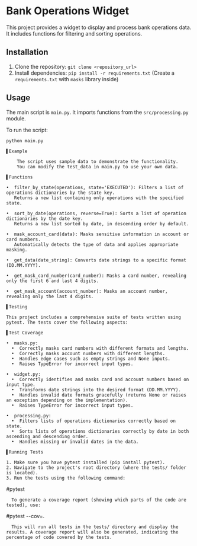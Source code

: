 # Bank Operations Widget

This project provides a widget to display and process bank operations data.  It includes functions for filtering and sorting operations.

## Installation

1.  Clone the repository: `git clone <repository_url>`
2.  Install dependencies: `pip install -r requirements.txt` (Create a `requirements.txt` with `masks` library inside)

## Usage

The main script is `main.py`.  It imports functions from the `src/processing.py` module.

To run the script:
```
python main.py
```

```
▌Example

    The script uses sample data to demonstrate the functionality.
    You can modify the test_data in main.py to use your own data.

▌Functions

•  filter_by_state(operations, state='EXECUTED'): Filters a list of operations dictionaries by the state key.
   Returns a new list containing only operations with the specified state.

•  sort_by_date(operations, reverse=True): Sorts a list of operation dictionaries by the date key.
   Returns a new list sorted by date, in descending order by default.

•  mask_account_card(data): Masks sensitive information in account or card numbers. 
   Automatically detects the type of data and applies appropriate masking.

•  get_data(date_string): Converts date strings to a specific format (DD.MM.YYYY).

•  get_mask_card_number(card_number): Masks a card number, revealing only the first 6 and last 4 digits.

•  get_mask_account(account_number): Masks an account number, revealing only the last 4 digits.

▌Testing

This project includes a comprehensive suite of tests written using pytest. The tests cover the following aspects:

▌Test Coverage

•  masks.py:
  •  Correctly masks card numbers with different formats and lengths.
  •  Correctly masks account numbers with different lengths.
  •  Handles edge cases such as empty strings and None inputs.
  •  Raises TypeError for incorrect input types.

•  widget.py:
  •  Correctly identifies and masks card and account numbers based on input type.
  •  Transforms date strings into the desired format (DD.MM.YYYY).
  •  Handles invalid date formats gracefully (returns None or raises an exception depending on the implementation).
  •  Raises TypeError for incorrect input types.

•  processing.py:
  •  Filters lists of operations dictionaries correctly based on state.
  •  Sorts lists of operations dictionaries correctly by date in both ascending and descending order.
  •  Handles missing or invalid dates in the data.

▌Running Tests

1. Make sure you have pytest installed (pip install pytest).
2. Navigate to the project's root directory (where the tests/ folder is located).
3. Run the tests using the following command:
```
#pytest
```
  To generate a coverage report (showing which parts of the code are tested), use:
```
#pytest --cov=.
```
  This will run all tests in the tests/ directory and display the results. A coverage report will also be generated, indicating the percentage of code covered by the tests.
```